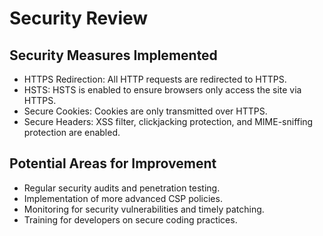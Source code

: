 # Security Review

## Security Measures Implemented

- HTTPS Redirection: All HTTP requests are redirected to HTTPS.
- HSTS: HSTS is enabled to ensure browsers only access the site via HTTPS.
- Secure Cookies: Cookies are only transmitted over HTTPS.
- Secure Headers: XSS filter, clickjacking protection, and MIME-sniffing protection are enabled.

## Potential Areas for Improvement

- Regular security audits and penetration testing.
- Implementation of more advanced CSP policies.
- Monitoring for security vulnerabilities and timely patching.
- Training for developers on secure coding practices.